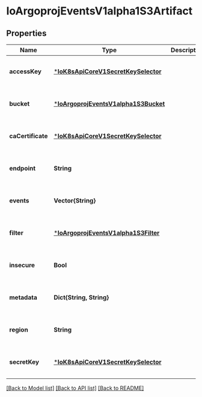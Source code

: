 # IoArgoprojEventsV1alpha1S3Artifact


## Properties
Name | Type | Description | Notes
------------ | ------------- | ------------- | -------------
**accessKey** | [***IoK8sApiCoreV1SecretKeySelector**](IoK8sApiCoreV1SecretKeySelector.md) |  | [optional] [default to nothing]
**bucket** | [***IoArgoprojEventsV1alpha1S3Bucket**](IoArgoprojEventsV1alpha1S3Bucket.md) |  | [optional] [default to nothing]
**caCertificate** | [***IoK8sApiCoreV1SecretKeySelector**](IoK8sApiCoreV1SecretKeySelector.md) |  | [optional] [default to nothing]
**endpoint** | **String** |  | [optional] [default to nothing]
**events** | **Vector{String}** |  | [optional] [default to nothing]
**filter** | [***IoArgoprojEventsV1alpha1S3Filter**](IoArgoprojEventsV1alpha1S3Filter.md) |  | [optional] [default to nothing]
**insecure** | **Bool** |  | [optional] [default to nothing]
**metadata** | **Dict{String, String}** |  | [optional] [default to nothing]
**region** | **String** |  | [optional] [default to nothing]
**secretKey** | [***IoK8sApiCoreV1SecretKeySelector**](IoK8sApiCoreV1SecretKeySelector.md) |  | [optional] [default to nothing]


[[Back to Model list]](../README.md#models) [[Back to API list]](../README.md#api-endpoints) [[Back to README]](../README.md)


